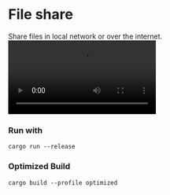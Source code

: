 # File share
Share files in local network or over the internet. 
![Imgur](https://i.imgur.com/gPajNzB.mp4)

### Run with
```
cargo run --release
```

### Optimized Build
```
cargo build --profile optimized
```
